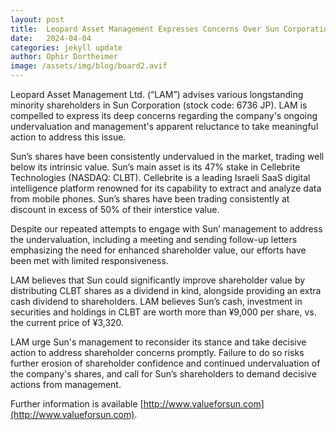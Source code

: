 ```yaml
---
layout: post
title:  Leopard Asset Management Expresses Concerns Over Sun Corporation's Lack of Action to Enhance Shareholder Value
date:   2024-04-04
categories: jekyll update
author: Ophir Dortheimer
image: /assets/img/blog/board2.avif
---
```


Leopard Asset Management Ltd. (“LAM”) advises various longstanding minority shareholders in Sun Corporation (stock code: 6736 JP). LAM is compelled to express its deep concerns regarding the company's ongoing undervaluation and management's apparent reluctance to take meaningful action to address this issue.

Sun’s shares have been consistently undervalued in the market, trading well below its intrinsic value. Sun’s main asset is its 47% stake in Cellebrite Technologies (NASDAQ: CLBT). Cellebrite is a leading Israeli SaaS digital intelligence platform renowned for its capability to extract and analyze data from mobile phones. Sun’s shares have been trading consistently at discount in excess of 50% of their interstice value.

Despite our repeated attempts to engage with Sun’ management to address the undervaluation, including a meeting and sending follow-up letters emphasizing the need for enhanced shareholder value, our efforts have been met with limited responsiveness.

LAM believes that Sun could significantly improve shareholder value by distributing CLBT shares as a dividend in kind, alongside providing an extra cash dividend to shareholders. LAM believes Sun’s cash, investment in securities and holdings in CLBT are worth more than ¥9,000 per share, vs. the current price of ¥3,320.

LAM urge Sun's management to reconsider its stance and take decisive action to address shareholder concerns promptly. Failure to do so risks further erosion of shareholder confidence and continued undervaluation of the company's shares, and call for Sun’s shareholders to demand decisive actions from management.

Further information is available [http://www.valueforsun.com](http://www.valueforsun.com).